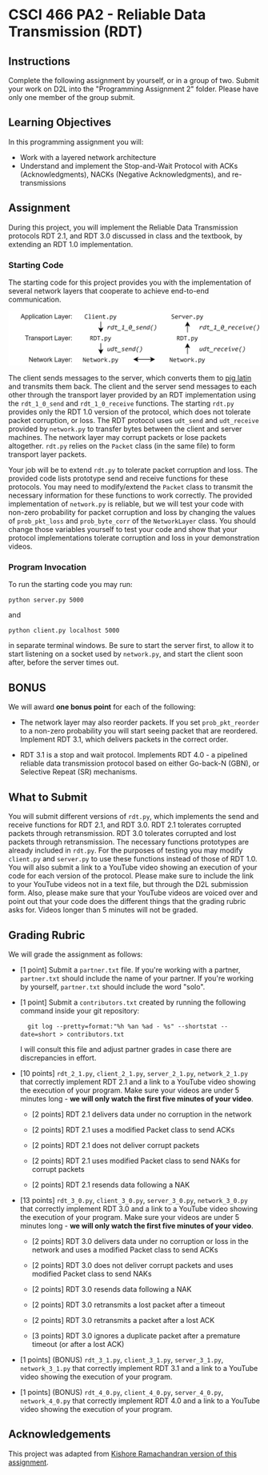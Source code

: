 # CSCI 466 PA2 - Reliable Data Transmission (RDT)

## Instructions

Complete the following assignment by yourself, or in a group of two.
Submit your work on D2L into the "Programming Assignment 2" folder. 
Please have only one member of the group submit.


## Learning Objectives

In this programming assignment you will:

- Work with a layered network architecture
- Understand and implement the Stop-and-Wait Protocol with ACKs (Acknowledgments), NACKs (Negative
Acknowledgments), and re-transmissions


## Assignment

During this project, you will implement the Reliable Data Transmission protocols RDT 2.1, and RDT 3.0 discussed in class and the textbook, by extending an RDT 1.0 implementation.


### Starting Code

The starting code for this project provides you with the implementation of several network layers that cooperate to achieve end-to-end communication.

<p align="center">
<img src="images/network.png" alt="Network stack and layer interface calls" width="600">
</p>

The client sends messages to the server, which converts them to [pig latin](https://en.wikipedia.org/wiki/Pig_Latin) and transmits them back.
The client and the server send messages to each other through the transport layer provided by an RDT implementation using the `rdt_1_0_send` and `rdt_1_0_receive` functions.
The starting `rdt.py` provides only the RDT 1.0 version of the protocol, which does not tolerate packet corruption, or loss.
The RDT protocol uses `udt_send` and `udt_receive` provided by `network.py` to transfer bytes between the client and server machines.
The network layer may corrupt packets or lose packets altogether.
`rdt.py` relies on the `Packet` class (in the same file) to form transport layer packets.

Your job will be to extend `rdt.py` to tolerate packet corruption and loss.
The provided code  lists prototype send and receive functions for these protocols.
You may need to modify/extend the `Packet` class to transmit the necessary information for these functions to work correctly.
The provided implementation of `network.py` is reliable, but we will test your code with non-zero probability for packet corruption and loss by changing the values of `prob_pkt_loss` and `prob_byte_corr` of the `NetworkLayer` class.
You should change those variables yourself to test your code and show that your protocol implementations tolerate corruption and loss in your demonstration videos.

### Program Invocation

To run the starting code you may run:

```
python server.py 5000
```

and

```
python client.py localhost 5000
```

in separate terminal windows. 
Be sure to start the server first, to allow it to start listening on a socket used by `network.py`, and start the client soon after, before the server times out.


## BONUS 

We will award __one bonus point__ for each of the following:

* The network layer may also reorder packets.
If you set `prob_pkt_reorder` to a non-zero probability you will start seeing packet that are reordered.
Implement RDT 3.1, which delivers packets in the correct order.

* RDT 3.1 is a stop and wait protocol.
Implements RDT 4.0 - a pipelined reliable data transmission protocol based on either Go-back-N (GBN), or Selective Repeat (SR) mechanisms.


## What to Submit

You will submit different versions of `rdt.py`, which implements the send and receive functions for RDT&nbsp;2.1, and RDT&nbsp;3.0.
RDT&nbsp;2.1 tolerates corrupted packets through retransmission.
RDT&nbsp;3.0 tolerates corrupted and lost packets through retransmission.
The necessary functions prototypes are already included in `rdt.py`.
For the purposes of testing you may modify `client.py` and `server.py` to use these functions instead of those of RDT&nbsp;1.0.
You will also submit a link to a YouTube video showing an execution of your code for each version of the protocol.
Please make sure to include the link to your YouTube videos not in a text file, but through the D2L submission form.
Also, please make sure that your YouTube videos are voiced over and point out that your code does the different things that the grading rubric asks for. 
Videos longer than 5 minutes will not be graded.

## Grading Rubric

We will grade the assignment as follows:

* \[1 point\] Submit a `partner.txt` file.
If you're working with a partner, `partner.txt` should include the name of your partner.
If you're working by yourself, `partner.txt` should include the word "solo".

* \[1 point\] Submit a `contributors.txt` created by running the following command inside your git repository:

        git log --pretty=format:"%h %an %ad - %s" --shortstat --date=short > contributors.txt

    I will consult this file and adjust partner grades in case there are discrepancies in effort.

* \[10 points\] `rdt_2_1.py`, `client_2_1.py`, `server_2_1.py`, `network_2_1.py` that correctly implement RDT&nbsp;2.1 and a link to a YouTube video showing the execution of your program.
Make sure your videos are under 5 minutes long - __we will only watch the first five minutes of your video__.

  * \[2 points\] RDT&nbsp;2.1 delivers data under no corruption in the network

  * \[2 points\] RDT&nbsp;2.1 uses a modified Packet class to send ACKs

  * \[2 points\] RDT&nbsp;2.1 does not deliver corrupt packets

  * \[2 points\] RDT&nbsp;2.1 uses modified Packet class to send NAKs for corrupt packets

  * \[2 points\] RDT&nbsp;2.1 resends data following a NAK

* \[13 points\] `rdt_3_0.py`, `client_3_0.py`, `server_3_0.py`, `network_3_0.py` that correctly implement RDT&nbsp;3.0 and a link to a YouTube video showing the execution of your program.
Make sure your videos are under 5 minutes long - __we will only watch the first five minutes of your video__.

  * \[2 points\] RDT&nbsp;3.0 delivers data under no corruption or loss in the network and uses a modified Packet class to send ACKs
  
  * \[2 points\] RDT&nbsp;3.0 does not deliver corrupt packets and uses modified Packet class to send NAKs
  
  * \[2 points\] RDT&nbsp;3.0 resends data following a NAK
  
  * \[2 points\] RDT&nbsp;3.0 retransmits a lost packet after a timeout
  
  * \[2 points\] RDT&nbsp;3.0 retransmits a packet after a lost ACK
  
  * \[3 points\] RDT&nbsp;3.0 ignores a duplicate packet after a premature timeout (or after a lost ACK)

* \[1 points\] (BONUS) `rdt_3_1.py`, `client_3_1.py`, `server_3_1.py`, `network_3_1.py` that correctly implement RDT&nbsp;3.1 and a link to a YouTube video showing the execution of your program.

* \[1 points\] (BONUS) `rdt_4_0.py`, `client_4_0.py`, `server_4_0.py`, `network_4_0.py` that correctly implement RDT&nbsp;4.0 and a link to a YouTube video showing the execution of your program.



## Acknowledgements

This project was adapted from [Kishore Ramachandran version of this assignment](https://www.cc.gatech.edu/~rama/CS2200-External/projects/p5/prj5.html).




